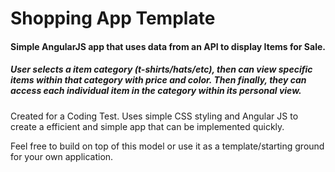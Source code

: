 # Shopping App Template

#### Simple AngularJS app that uses data from an API to display Items for Sale.

##### User selects a item category (t-shirts/hats/etc), then can view specific items within that category with price and color. Then finally, they can access each individual item in the category within its personal view.  

Created for a Coding Test. Uses simple CSS styling and Angular JS to create a efficient and simple app that can be implemented quickly. 

Feel free to build on top of this model or use it as a template/starting ground for your own application. 
